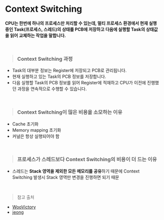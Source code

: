 # Context Switching
**CPU는 한번에 하나의 프로세스만 처리할 수 있는데, 멀티 프로세스 환경에서 현재 실행중인 Task(프로세스, 스레드)의 상태를 PCB에 저장하고 다음에 실행할 Task의 상태값을 읽어 교체하는 작업을 말합니다.**

<br>

> ### Context Switching 과정
- Task의 대부분 정보는 Register에 저장되고 PCB로 관리됩니다.
- 현재 실행하고 있는 Task의 PCB 정보를 저장합니다.
- 다음 실행할 Task의 PCB 정보를 읽어 Register에 적재하고 CPU가 이전에 진행했던 과정을 연속적으로 수행할 수 있습니다.

<br>

> ### Context Switching이 많은 비용을 소모하는 이유
- Cache 초기화
- Memory mapping 초기화
- 커널은 항상 실행되어야 함

<br>

> ### 프로세스가 스레드보다 Context Switching의 비용이 더 드는 이유
- 스레드는 **Stack 영역을 제외한 모든 메모리를 공유**하기 때문에 Context Switching 발생시 Stack 영역만 변경을 진행하면 되기 때문

<br>

> 참고 출처
- [WooVictory](https://github.com/WooVictory/Ready-For-Tech-Interview/blob/master/Operating%20System/Context%20Switching.md)
- [jeong](https://jeong-pro.tistory.com/93)